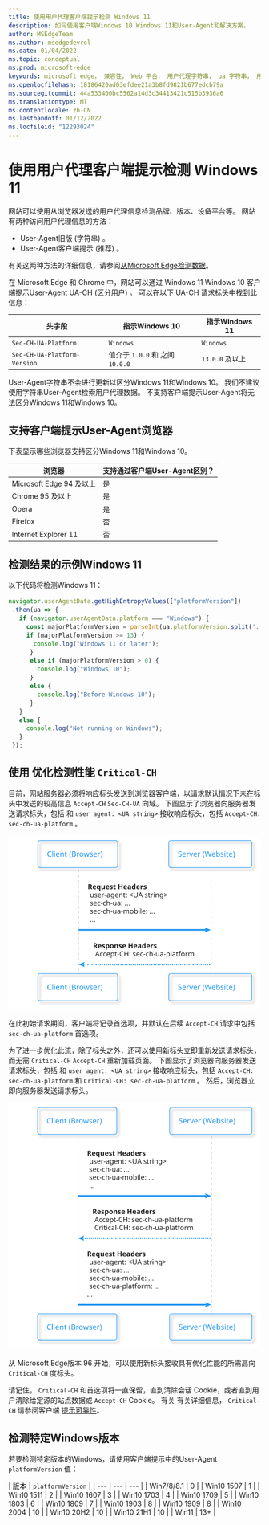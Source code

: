 ```yaml
---
title: 使用用户代理客户端提示检测 Windows 11
description: 如何使用客户端Windows 10 Windows 11和User-Agent和解决方案。
author: MSEdgeTeam
ms.author: msedgedevrel
ms.date: 01/04/2022
ms.topic: conceptual
ms.prod: microsoft-edge
keywords: microsoft edge， 兼容性， Web 平台， 用户代理字符串， ua 字符串， 用户代理客户端提示， 用户代理客户端提示， ua 客户端提示， ua ch， windows 11， win11， 检测 windows 11， windows 检测
ms.openlocfilehash: 18186420ad03efdee21a3b8fd9821b677edcb79a
ms.sourcegitcommit: 44a533400bc5562a14d3c34413421c515b3936a6
ms.translationtype: MT
ms.contentlocale: zh-CN
ms.lasthandoff: 01/12/2022
ms.locfileid: "12293024"
---
```

# <a name="detect-windows-11-using-user-agent-client-hints"></a>使用用户代理客户端提示检测 Windows 11

<!--
Restrict the lexicon to these forms:
User-Agent string
user agent string
User-Agent Client Hints
user agent information
-->

网站可以使用从浏览器发送的用户代理信息检测品牌、版本、设备平台等。 网站有两种访问用户代理信息的方法：
*  User-Agent旧版 (字符串) 。
*  User-Agent客户端提示 (推荐) 。

有关这两种方法的详细信息，请参阅[从Microsoft Edge检测数据](user-agent-guidance.md)。

在 Microsoft Edge 和 Chrome 中，网站可以通过 Windows 11 Windows 10 客户端提示User-Agent UA-CH (区分用户) 。 可以在以下 UA-CH 请求标头中找到此信息：

| 头字段 | 指示Windows 10 | 指示Windows 11 |
| --- | --- | --- |
| `Sec-CH-UA-Platform` | `Windows` | `Windows` |
| `Sec-CH-UA-Platform-Version` | 值介于 `1.0.0` 和 之间 `10.0.0` | `13.0.0` 及以上 |

User-Agent字符串不会进行更新以区分Windows 11和Windows 10。  我们不建议使用字符串User-Agent检索用户代理数据。  不支持客户端提示User-Agent将无法区分Windows 11和Windows 10。


<!-- ====================================================================== -->
## <a name="browsers-that-support-user-agent-client-hints"></a>支持客户端提示User-Agent浏览器

下表显示哪些浏览器支持区分Windows 11和Windows 10。

| 浏览器 | 支持通过客户端User-Agent区别？ |
| --- | --- |
| Microsoft Edge 94 及以上 | 是 |
| Chrome 95 及以上 | 是 |
| Opera | 是 |
| Firefox | 否 |
| Internet Explorer 11 | 否 |


<!-- ====================================================================== -->
## <a name="sample-code-for-detecting-windows-11"></a>检测结果的示例Windows 11

以下代码将检测Windows 11：

```javascript
navigator.userAgentData.getHighEntropyValues(["platformVersion"])
 .then(ua => {
   if (navigator.userAgentData.platform === "Windows") {
     const majorPlatformVersion = parseInt(ua.platformVersion.split('.')[0]);
     if (majorPlatformVersion >= 13) {
       console.log("Windows 11 or later");
      }
      else if (majorPlatformVersion > 0) {
        console.log("Windows 10");
      }
      else {
        console.log("Before Windows 10");
      }
   }
   else {
     console.log("Not running on Windows");
   }
 });

```


<!-- ====================================================================== -->
## <a name="optimizing-detection-performance-with-critical-ch"></a>使用 优化检测性能 `Critical-CH`

目前，网站服务器必须将响应标头发送到浏览器客户端，以请求默认情况下未在标头中发送的较高信息 `Accept-CH` `Sec-CH-UA` 向域。 下图显示了浏览器向服务器发送请求标头，包括 和 `user agent: <UA string>` 接收响应标头，包括 `Accept-CH: sec-ch-ua-platform` 。

<!-- To edit SVG go to link: http://www.plantuml.com/plantuml/uml/LOrDIWD144RtVOeogpZGSu11Gc8sMIlYnasbyvaqz4zRLQtNTsH0CgiFwZtgxTLOhEVa7ko63CfiaCY-TaknmBKPnn0R5wFDCKNCktsM-gEGnmsnKbWxhv1l26tVSTPeM1nrWVoETA9XUC5NXngTm1U83WDz5EeAyNn5iOcUtWwa9h5STtz84Nou-SuJZUEuklXSpp7X7ypZrC-Xi8IqrQ9ObmuXe9a_dgQxFosnVLR9RezowJdz0W00 -->
![仅使用 Accept-CH 标头的请求](./acceptCH.svg)

在此初始请求期间，客户端将记录首选项，并默认在后续 `Accept-CH` 请求中包括 `sec-ch-ua-platform` 首选项。 

为了进一步优化此流，除了标头之外，还可以使用新标头立即重新发送请求标头，而无需 `Critical-CH` `Accept-CH` 重新加载页面。 下图显示了浏览器向服务器发送请求标头，包括 和 `user agent: <UA string>` 接收响应标头，包括 `Accept-CH: sec-ch-ua-platform` 和 `Critical-CH: sec-ch-ua-platform` 。 然后，浏览器立即向服务器发送请求标头。

<!-- To edit SVG go to link: http://www.plantuml.com/plantuml/uml/lOz1ImCn48Nl-ol6dkf2-WCMAQrxwLaHBrwcwRCD9DauCz6_RvQYk8XNJmFpFjx7swcnM4snkx4B4YYnGGAxgLeC6LrfSV2XS3PQZJ6WtVMzJ1yAkLqHA_abymXvXz3w6KSDXYkZdIUt9Hsexn_mLg561_09edrFBvcgGXoVM_j0TqzxKfEGpzivKdZdBwxoG9lDPl5nQJg6YE-WdKvT4_chICkK5KlJtdiKS-DX-D5J8jlh96a6HWbj3SU_aF-Pybly5SqZTyYdck8d -->
![使用 Critical-CH 和 Accept-CH 标头的请求](./criticalCH.svg)

从 Microsoft Edge版本 96 开始，可以使用新标头接收具有优化性能的所需高向 `Critical-CH` 度标头。 

请记住， `Critical-CH` 和首选项将一直保留，直到清除会话 Cookie，或者直到用户清除给定源的站点数据或 `Accept-CH` Cookie。 有关 有关详细信息， `Critical-CH` 请参阅客户端 [提示可靠性](https://github.com/WICG/client-hints-infrastructure/blob/main/reliability.md)。


<!-- ====================================================================== -->
## <a name="detecting-specific-windows-versions"></a>检测特定Windows版本

若要检测特定版本的Windows，请使用客户端提示中的User-Agent `platformVersion` 值：

| 版本 | `platformVersion` |
| --- | --- | --- |
| Win7/8/8.1 | 0 |
| Win10 1507 | 1 |
| Win10 1511 | 2 |
| Win10 1607 | 3 |
| Win10 1703 | 4 |
| Win10 1709 | 5 |
| Win10 1803 | 6 |
| Win10 1809 | 7 |
| Win10 1903 | 8 |
| Win10 1909 | 8 |
| Win10 2004 | 10 |
| Win10 20H2 | 10 |
| Win10 21H1 | 10 |
| Win11 | 13+ |
